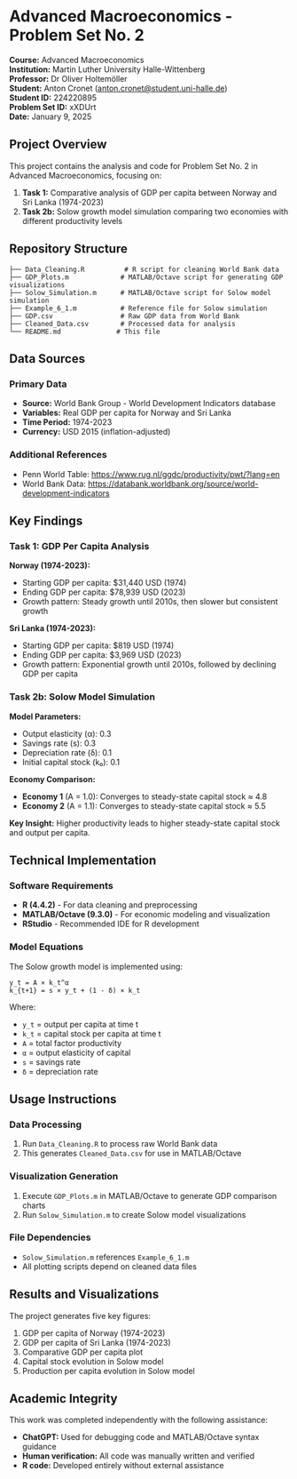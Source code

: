 # Advanced Macroeconomics - Problem Set No. 2

**Course:** Advanced Macroeconomics  
**Institution:** Martin Luther University Halle-Wittenberg  
**Professor:** Dr Oliver Holtemöller  
**Student:** Anton Cronet (anton.cronet@student.uni-halle.de)  
**Student ID:** 224220895  
**Problem Set ID:** xXDUrt  
**Date:** January 9, 2025  

## Project Overview

This project contains the analysis and code for Problem Set No. 2 in Advanced Macroeconomics, focusing on:

1. **Task 1:** Comparative analysis of GDP per capita between Norway and Sri Lanka (1974-2023)
2. **Task 2b:** Solow growth model simulation comparing two economies with different productivity levels

## Repository Structure

```
├── Data_Cleaning.R          # R script for cleaning World Bank data
├── GDP_Plots.m             # MATLAB/Octave script for generating GDP visualizations
├── Solow_Simulation.m      # MATLAB/Octave script for Solow model simulation
├── Example_6_1.m           # Reference file for Solow simulation
├── GDP.csv                 # Raw GDP data from World Bank
├── Cleaned_Data.csv        # Processed data for analysis
└── README.md              # This file
```

## Data Sources

### Primary Data
- **Source:** World Bank Group - World Development Indicators database
- **Variables:** Real GDP per capita for Norway and Sri Lanka
- **Time Period:** 1974-2023
- **Currency:** USD 2015 (inflation-adjusted)

### Additional References
- Penn World Table: https://www.rug.nl/ggdc/productivity/pwt/?lang=en
- World Bank Data: https://databank.worldbank.org/source/world-development-indicators

## Key Findings

### Task 1: GDP Per Capita Analysis

**Norway (1974-2023):**
- Starting GDP per capita: $31,440 USD (1974)
- Ending GDP per capita: $78,939 USD (2023)
- Growth pattern: Steady growth until 2010s, then slower but consistent growth

**Sri Lanka (1974-2023):**
- Starting GDP per capita: $819 USD (1974)
- Ending GDP per capita: $3,969 USD (2023)
- Growth pattern: Exponential growth until 2010s, followed by declining GDP per capita

### Task 2b: Solow Model Simulation

**Model Parameters:**
- Output elasticity (α): 0.3
- Savings rate (s): 0.3
- Depreciation rate (δ): 0.1
- Initial capital stock (k₀): 0.1

**Economy Comparison:**
- **Economy 1** (A = 1.0): Converges to steady-state capital stock ≈ 4.8
- **Economy 2** (A = 1.1): Converges to steady-state capital stock ≈ 5.5

**Key Insight:** Higher productivity leads to higher steady-state capital stock and output per capita.

## Technical Implementation

### Software Requirements
- **R (4.4.2)** - For data cleaning and preprocessing
- **MATLAB/Octave (9.3.0)** - For economic modeling and visualization
- **RStudio** - Recommended IDE for R development

### Model Equations
The Solow growth model is implemented using:

```
y_t = A × k_t^α
k_{t+1} = s × y_t + (1 - δ) × k_t
```

Where:
- `y_t` = output per capita at time t
- `k_t` = capital stock per capita at time t
- `A` = total factor productivity
- `α` = output elasticity of capital
- `s` = savings rate
- `δ` = depreciation rate

## Usage Instructions

### Data Processing
1. Run `Data_Cleaning.R` to process raw World Bank data
2. This generates `Cleaned_Data.csv` for use in MATLAB/Octave

### Visualization Generation
1. Execute `GDP_Plots.m` in MATLAB/Octave to generate GDP comparison charts
2. Run `Solow_Simulation.m` to create Solow model visualizations

### File Dependencies
- `Solow_Simulation.m` references `Example_6_1.m`
- All plotting scripts depend on cleaned data files

## Results and Visualizations

The project generates five key figures:
1. GDP per capita of Norway (1974-2023)
2. GDP per capita of Sri Lanka (1974-2023)
3. Comparative GDP per capita plot
4. Capital stock evolution in Solow model
5. Production per capita evolution in Solow model

## Academic Integrity

This work was completed independently with the following assistance:
- **ChatGPT:** Used for debugging code and MATLAB/Octave syntax guidance
- **Human verification:** All code was manually written and verified
- **R code:** Developed entirely without external assistance

